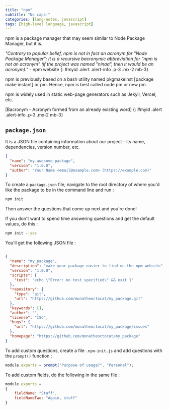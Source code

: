 ```yaml
---
title: "npm"
subtitle: "No caps!"
categories: [lang-notes, javascript]
tags: [high-level language, javascript]
---
```


npm is a package manager that may seem similar to Node Package Manager, but it is.

*"Contrary to popular belief, npm is not in fact an acronym for "Node Package Manager"; It is a recursive bacronymic abbreviation for "npm is not an acronym" (if the project was named "ninaa", then it would be an acronym)."* - npm website
{: #myid .alert .alert-info .p-3 .mx-2 mb-3}

npm is previously based on a bash utility named pkgmakeinst [package make instant] or pm. Hence, npm is best called node pm or new pm.

npm is widely used in static web-page generators such as Jekyll, Vercel, etc.

[Bacronym - Acronym formed from an already existing word]
{: #myid .alert .alert-info .p-3 .mx-2 mb-3}

## `package.json`

It is a JSON file containing information about our project - its name, dependencies, version number, etc.

```json
{
  "name": "my-awesome-package",
  "version": "1.0.0",
  "author": "Your Name <email@example.com> (https://example.com)"
}
```

To create a `package.json` file, navigate to the root directory of where you'd like the package to be in the command line and run :

```cmd
npm init
```

Then answer the questions that come up next and you're done!

If you don't want to spend time answering questions and get the default values, do this :

```cmd
npm init --yes
```

You'll get the following JSON file :

```json

{
  "name": "my_package",
  "description": "make your package easier to find on the npm website",
  "version": "1.0.0",
  "scripts": {
    "test": "echo \"Error: no test specified\" && exit 1"
  },
  "repository": {
    "type": "git",
    "url": "https://github.com/monatheoctocat/my_package.git"
  },
  "keywords": [],
  "author": "",
  "license": "ISC",
  "bugs": {
    "url": "https://github.com/monatheoctocat/my_package/issues"
  },
  "homepage": "https://github.com/monatheoctocat/my_package"
}
```

To add custom questions, create a file `.npm-init.js` and add questions with the `prompt()` function :

```js
module.exports = prompt("Purpose of usage?", "Personal");
```

To add custom fields, do the following in the same file :

```js
module.exports =
{
    fieldName: "Stuff",
    fieldNameTwo: "Again, stuff"
}
```
